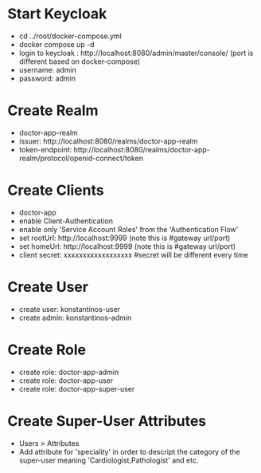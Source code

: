 # Start Keycloak

- cd ../root/docker-compose.yml
- docker compose up -d
- login to keycloak : http://localhost:8080/admin/master/console/ (port is different based on docker-compose)
- username: admin
- password: admin

# Create Realm

- doctor-app-realm
- issuer: http://localhost:8080/realms/doctor-app-realm
- token-endpoint: http://localhost:8080/realms/doctor-app-realm/protocol/openid-connect/token

# Create Clients

- doctor-app
- enable Client-Authentication
- enable only 'Service Account Roles' from the 'Authentication Flow'
- set rootUrl: http://localhost:9999 (note this is #gateway url/port)
- set homeUrl: http://localhost:9999 (note this is #gateway url/port)
- client secret: xxxxxxxxxxxxxxxxxx #secret will be different every time

# Create User

- create user: konstantinos-user
- create admin: konstantinos-admin

# Create Role

- create role: doctor-app-admin 
- create role: doctor-app-user 
- create role: doctor-app-super-user 

# Create Super-User Attributes

- Users > Attributes 
- Add attribute for 'speciality' in order to descript the category of the super-user meaning 'Cardiologist,Pathologist' and etc.
